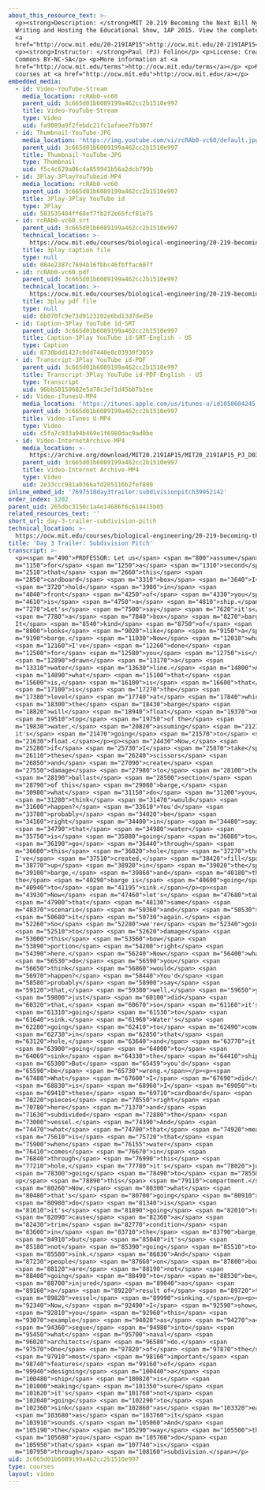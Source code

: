 ```yaml
---
about_this_resource_text: >-
  <p><strong>Description: </strong>MIT 20.219 Becoming the Next Bill Nye:
  Writing and Hosting the Educational Show, IAP 2015. View the complete course:
  <a
  href="http://ocw.mit.edu/20-219IAP15">http://ocw.mit.edu/20-219IAP15</a>.</p>
  <p><strong>Instructor: </strong>Paul (PJ) Folino</p> <p>License: Creative
  Commons BY-NC-SA</p> <p>More information at <a
  href="http://ocw.mit.edu/terms">http://ocw.mit.edu/terms</a></p> <p>More
  courses at <a href="http://ocw.mit.edu">http://ocw.mit.edu</a></p>
embedded_media:
  - id: Video-YouTube-Stream
    media_location: rcRAb0-vc60
    parent_uid: 3c665d01b6089199a462cc2b1510e997
    title: Video-YouTube-Stream
    type: Video
    uid: fa9089a9f2febdc21fc1afaee7fb307f
  - id: Thumbnail-YouTube-JPG
    media_location: 'https://img.youtube.com/vi/rcRAb0-vc60/default.jpg'
    parent_uid: 3c665d01b6089199a462cc2b1510e997
    title: Thumbnail-YouTube-JPG
    type: Thumbnail
    uid: f5c4c629a06c4a859941b56a2dcb799b
  - id: 3Play-3PlayYouTubeid-MP4
    media_location: rcRAb0-vc60
    parent_uid: 3c665d01b6089199a462cc2b1510e997
    title: 3Play-3Play YouTube id
    type: 3Play
    uid: 583535484ff68ef7fb2f2e65fcf81e75
  - id: rcRAb0-vc60.srt
    parent_uid: 3c665d01b6089199a462cc2b1510e997
    technical_location: >-
      https://ocw.mit.edu/courses/biological-engineering/20-219-becoming-the-next-bill-nye-writing-and-hosting-the-educational-show-january-iap-2015/student-projects/paul-pj-folinos-project/day-3-trailer-subdivision-pitch/rcRAb0-vc60.srt
    title: 3play caption file
    type: null
    uid: 084e2387c7694b16fbbc46fbffac607f
  - id: rcRAb0-vc60.pdf
    parent_uid: 3c665d01b6089199a462cc2b1510e997
    technical_location: >-
      https://ocw.mit.edu/courses/biological-engineering/20-219-becoming-the-next-bill-nye-writing-and-hosting-the-educational-show-january-iap-2015/student-projects/paul-pj-folinos-project/day-3-trailer-subdivision-pitch/rcRAb0-vc60.pdf
    title: 3play pdf file
    type: null
    uid: 6b070fc9e73d9123202e6bd13d7ded5e
  - id: Caption-3Play YouTube id-SRT
    parent_uid: 3c665d01b6089199a462cc2b1510e997
    title: Caption-3Play YouTube id-SRT-English - US
    type: Caption
    uid: 8730bdd1427c0dd7440e0c03930f3059
  - id: Transcript-3Play YouTube id-PDF
    parent_uid: 3c665d01b6089199a462cc2b1510e997
    title: Transcript-3Play YouTube id-PDF-English - US
    type: Transcript
    uid: 96bb58150682e5a78c3ef1d45bb7b1ee
  - id: Video-iTunesU-MP4
    media_location: 'https://itunes.apple.com/us/itunes-u/id1058604245'
    parent_uid: 3c665d01b6089199a462cc2b1510e997
    title: Video-iTunes U-MP4
    type: Video
    uid: c5fa7c933a94b469e1f6980dac9ad0be
  - id: Video-InternetArchive-MP4
    media_location: >-
      https://archive.org/download/MIT20.219IAP15/MIT20_219IAP15_PJ_D03_Pitch_360p.mp4
    parent_uid: 3c665d01b6089199a462cc2b1510e997
    title: Video-Internet Archive-MP4
    type: Video
    uid: 2e33ccc981a0366afd205116b2fef800
inline_embed_id: '7697518day3trailer:subdivisionpitch39952142'
order_index: 1202
parent_uid: 265dbc3150c1a4e14686f6c614415b05
related_resources_text: ''
short_url: day-3-trailer-subdivision-pitch
technical_location: >-
  https://ocw.mit.edu/courses/biological-engineering/20-219-becoming-the-next-bill-nye-writing-and-hosting-the-educational-show-january-iap-2015/student-projects/paul-pj-folinos-project/day-3-trailer-subdivision-pitch
title: 'Day 3 Trailer: Subdivision Pitch'
transcript: >-
  <p><span m="490">PROFESSOR: Let us</span> <span m="800">assume</span> <span
  m="1150">for</span> <span m="1250">a</span> <span m="1310">second</span> <span
  m="2510">that</span> <span m="2660">this</span> <span
  m="2850">cardboard</span> <span m="3310">box</span> <span m="3640">I</span>
  <span m="3720">hold</span> <span m="3980">in</span> <span
  m="4040">front</span> <span m="4250">of</span> <span m="4330">you</span> <span
  m="4610">is</span> <span m="4750">a</span> <span m="4810">ship.</span> <span
  m="7270">Let's</span> <span m="7500">say</span> <span m="7620">it's</span>
  <span m="7780">a</span> <span m="7840">box</span> <span m="8270">barge.
  It</span> <span m="8540">kind</span> <span m="8750">of</span> <span
  m="8800">looks</span> <span m="9020">like</span> <span m="9150">a</span> <span
  m="9190">barge.</span> <span m="11030">Now</span> <span m="12010">what</span>
  <span m="12160">I've</span> <span m="12260">done</span> <span
  m="12500">for</span> <span m="12580">you</span> <span m="12750">is</span>
  <span m="12890">drawn</span> <span m="13170">a</span> <span
  m="13310">water</span> <span m="13630">line.</span> <span m="14800">And</span>
  <span m="14890">what</span> <span m="15100">that</span> <span
  m="15600">is,</span> <span m="16100">is</span> <span m="16600">that</span>
  <span m="17100">is</span> <span m="17270">the</span> <span
  m="17380">level</span> <span m="17740">at</span> <span m="17840">which</span>
  <span m="18300">the</span> <span m="18430">barge</span> <span
  m="18820">will</span> <span m="18940">float</span> <span m="19370">on</span>
  <span m="19510">top</span> <span m="19750">of the</span> <span
  m="19830">water,</span> <span m="20820">assuming</span> <span m="21210">that
  it's</span> <span m="21470">going</span> <span m="21570">to</span> <span
  m="21630">float.</span></p><p><span m="24430">Now,</span> <span
  m="25280">if</span> <span m="25730">I</span> <span m="25870">take</span> <span
  m="26110">these</span> <span m="26240">scissors</span> <span
  m="26850">and</span> <span m="27090">create</span> <span
  m="27550">damage</span> <span m="27980">to</span> <span m="28100">the</span>
  <span m="28190">ballast</span> <span m="28500">section</span> <span
  m="28790">of this</span> <span m="29080">barge,</span> <span
  m="30980">what</span> <span m="31150">do</span> <span m="31200">you</span>
  <span m="31280">think</span> <span m="31470">would</span> <span
  m="31600">happen?</span> <span m="33610">You'd</span> <span
  m="33780">probably</span> <span m="34020">be</span> <span
  m="34160">right</span> <span m="34400">in</span> <span m="34480">saying</span>
  <span m="34790">that</span> <span m="34980">water</span> <span
  m="35750">is</span> <span m="35880">going</span> <span m="36080">to</span>
  <span m="36190">go</span> <span m="36440">through</span> <span
  m="36600">this</span> <span m="36820">hole</span> <span m="37270">that
  I've</span> <span m="37510">created,</span> <span m="38420">fill</span> <span
  m="38770">up</span> <span m="38920">in</span> <span m="39020">the</span> <span
  m="39100">barge,</span> <span m="39860">and</span> <span m="40180">that
  the</span> <span m="40290">barge is</span> <span m="40690">going</span> <span
  m="40940">to</span> <span m="41195">sink.</span></p><p><span
  m="43930">Now</span> <span m="47460">let's</span> <span m="47680">take</span>
  <span m="47900">that</span> <span m="48130">same</span> <span
  m="48370">scenario</span> <span m="50360">and</span> <span m="50530">do</span>
  <span m="50680">it</span> <span m="50730">again.</span> <span
  m="52260">So</span> <span m="52280">we're</span> <span m="52340">going</span>
  <span m="52510">to</span> <span m="52620">damage</span> <span
  m="53000">this</span> <span m="53560">bow</span> <span
  m="53890">portion</span> <span m="54200">right</span> <span
  m="54390">here.</span> <span m="56240">Now</span> <span m="56400">what</span>
  <span m="56530">do</span> <span m="56590">you</span> <span
  m="56650">think</span> <span m="56860">would</span> <span
  m="56970">happen?</span> <span m="58440">You'd</span> <span
  m="58580">probably</span> <span m="58900">say</span> <span
  m="59120">that,</span> <span m="59380">well,</span> <span m="59650">you</span>
  <span m="59800">just</span> <span m="60100">did</span> <span
  m="60320">that,</span> <span m="60670">so</span> <span m="61160">it's</span>
  <span m="61310">going</span> <span m="61530">to</span> <span
  m="61640">sink.</span> <span m="61960">Water's</span> <span
  m="62280">going</span> <span m="62410">to</span> <span m="62490">come</span>
  <span m="62730">in</span> <span m="62850">that</span> <span
  m="63120">hole,</span> <span m="63640">and</span> <span m="63770">it's</span>
  <span m="63900">going</span> <span m="64000">to</span> <span
  m="64069">sink</span> <span m="64330">the</span> <span m="64410">ship.</span>
  <span m="65300">But</span> <span m="65459">you'd</span> <span
  m="65590">be</span> <span m="65730">wrong.</span></p><p><span
  m="67480">What</span> <span m="67600">I</span> <span m="67690">did</span>
  <span m="68830">is</span> <span m="68960">I</span> <span m="69050">took</span>
  <span m="69410">these</span> <span m="69710">cardboard</span> <span
  m="70220">pieces</span> <span m="70550">right</span> <span
  m="70780">here</span> <span m="71370">and</span> <span
  m="71630">subdivided</span> <span m="72880">the</span> <span
  m="73000">vessel.</span> <span m="74390">And</span> <span
  m="74470">what</span> <span m="74700">that</span> <span m="74920">means</span>
  <span m="75610">is</span> <span m="75720">that</span> <span
  m="75900">when</span> <span m="76155">water</span> <span
  m="76410">comes</span> <span m="76670">in</span> <span
  m="76840">through</span> <span m="76990">this</span> <span
  m="77210">hole,</span> <span m="77780">it's</span> <span m="78020">just</span>
  <span m="78300">going</span> <span m="78490">to</span> <span m="78550">fill
  up</span> <span m="78890">this</span> <span m="79110">compartment.</span>
  <span m="80260">Now,</span> <span m="80300">what</span> <span
  m="80480">that's</span> <span m="80700">going</span> <span m="80910">to</span>
  <span m="80980">do</span> <span m="81340">is</span> <span
  m="81610">it's</span> <span m="81890">going</span> <span m="82010">to</span>
  <span m="82090">cause</span> <span m="82360">a</span> <span
  m="82430">trim</span> <span m="82770">condition</span> <span
  m="83600">in</span> <span m="83710">the</span> <span m="83790">barge,</span>
  <span m="84910">but</span> <span m="85040">it's</span> <span
  m="85180">not</span> <span m="85390">going</span> <span m="85510">to</span>
  <span m="85580">sink.</span> <span m="86830">And</span> <span
  m="87230">people</span> <span m="87660">on</span> <span m="87800">board</span>
  <span m="88120">are</span> <span m="88190">not</span> <span
  m="88400">going</span> <span m="88490">to</span> <span m="88530">be</span>
  <span m="88700">injured</span> <span m="89040">as</span> <span
  m="89160">a</span> <span m="89220">result of</span> <span m="89720">the</span>
  <span m="89820">vessel</span> <span m="89990">sinking.</span></p><p><span
  m="92340">Now,</span> <span m="92490">I</span> <span m="92590">show</span>
  <span m="92810">you</span> <span m="92960">this</span> <span
  m="93070">example</span> <span m="94020">as</span> <span m="94270">a</span>
  <span m="94360">segue</span> <span m="94980">into</span> <span
  m="95450">what</span> <span m="95700">naval</span> <span
  m="96020">architects</span> <span m="96580">do.</span> <span
  m="97570">One</span> <span m="97820">of</span> <span m="97870">the</span>
  <span m="97910">most</span> <span m="98160">important</span> <span
  m="98740">features</span> <span m="99160">of</span> <span
  m="99940">designing</span> <span m="100440">a</span> <span
  m="100480">ship</span> <span m="100820">is</span> <span
  m="101000">making</span> <span m="101350">sure</span> <span
  m="101620">it's</span> <span m="101760">not</span> <span
  m="102040">going</span> <span m="102290">to</span> <span
  m="102360">sink</span> <span m="102860">as</span> <span m="103320">easy</span>
  <span m="103680">as</span> <span m="103760">it</span> <span
  m="103910">sounds.</span> <span m="105060">And</span> <span
  m="105190">the</span> <span m="105290">way</span> <span m="105500">that</span>
  <span m="105680">you</span> <span m="105760">do</span> <span
  m="105950">that</span> <span m="107740">is</span> <span
  m="107950">through</span> <span m="108160">subdivision.</span></p>
uid: 3c665d01b6089199a462cc2b1510e997
type: courses
layout: video
---
```

